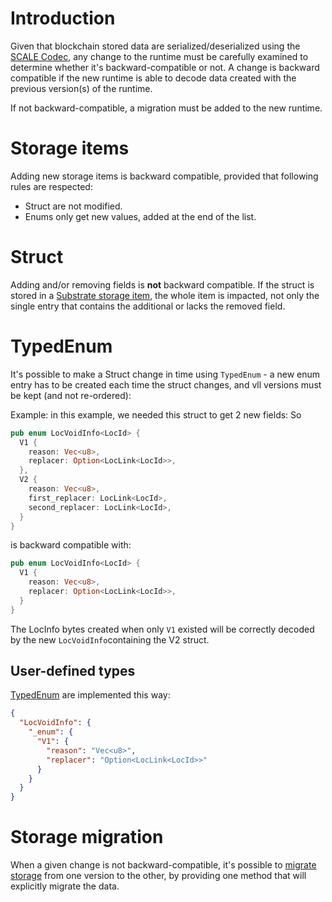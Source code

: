 # Introduction
Given that blockchain stored data are serialized/deserialized using the
[SCALE Codec](https://docs.substrate.io/v3/advanced/scale-codec/), any change to the runtime must be carefully
examined to determine whether it's backward-compatible or not.
A change is backward compatible if the new runtime is able to decode data created with the previous version(s) of the runtime.

If not backward-compatible, a migration must be added to the new runtime.

# Storage items
Adding new storage items is backward compatible, provided that following rules are respected:
* Struct are not modified.
* Enums only get new values, added at the end of the list.

# Struct
Adding and/or removing fields is **not** backward compatible.
If the struct is stored in a [Substrate storage item](https://docs.substrate.io/v3/runtime/storage/#storage-items), the whole item is impacted, not only
the single entry that contains the additional or lacks the removed field.

# TypedEnum
It's possible to make a Struct change in time using `TypedEnum` - a new enum entry has to be created each time
the struct changes, and vll versions must be kept (and not re-ordered):

Example: in this example, we needed this struct to get 2 new fields:
So
```rust
pub enum LocVoidInfo<LocId> {
  V1 {
    reason: Vec<u8>,
    replacer: Option<LocLink<LocId>>,
  },
  V2 {
    reason: Vec<u8>,
    first_replacer: LocLink<LocId>,
    second_replacer: LocLink<LocId>,
  }
}
```
is backward compatible with:
```rust
pub enum LocVoidInfo<LocId> {
  V1 {
    reason: Vec<u8>,
    replacer: Option<LocLink<LocId>>,
  }
}
```
The LocInfo bytes created when only `V1` existed will be correctly decoded by the new `LocVoidInfo`containing the V2 struct.

## User-defined types
[TypedEnum](https://polkadot.js.org/docs/api/start/types.extend/#user-defined-enum) are implemented this way:
```json
{
  "LocVoidInfo": {
    "_enum": {
      "V1": {
        "reason": "Vec<u8>",
        "replacer": "Option<LocLink<LocId>>"
      }
    }
  }
}
```

# Storage migration
When a given change is not backward-compatible, it's possible to [migrate storage](https://docs.substrate.io/v3/runtime/upgrades/#storage-migrations) from one version
to the other, by providing one method that will explicitly migrate the data.

